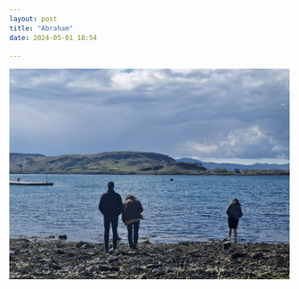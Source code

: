 ```yaml
---
layout: post
title: "Abraham"
date: 2024-05-01 18:54

---
```

![abraham](/images/fragments/abraham.jpg)
